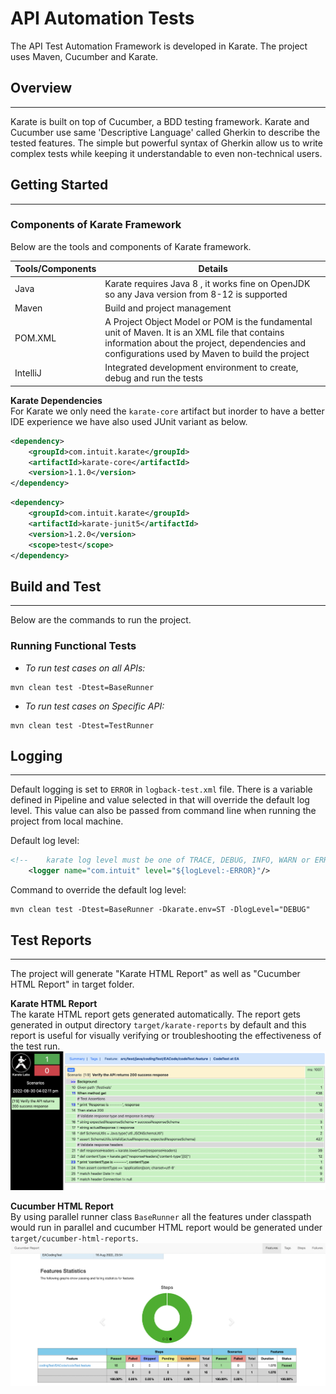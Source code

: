 #  API Automation Tests

The API Test Automation Framework is developed in Karate. The project uses Maven, Cucumber and Karate.

## Overview
------
Karate is built on top of Cucumber, a BDD testing framework. Karate and Cucumber use same 'Descriptive Language' called Gherkin to describe the tested features. The simple but powerful syntax of Gherkin allow us to write complex tests while keeping it understandable to even non-technical users.

## Getting Started
------
### Components of Karate Framework
Below are the tools and components of Karate framework.

| Tools/Components        | Details           |
| ------------- |-------------|   
|Java |   Karate requires Java 8 , it works fine on OpenJDK so any Java version from 8-12 is supported|
|Maven|	Build and project management|
|POM.XML|	A Project Object Model or POM is the fundamental unit of Maven. It is an XML file that contains information about the project, dependencies and configurations used by Maven to build the project|
|IntelliJ|	Integrated development environment to create, debug and run the tests|


**Karate Dependencies** <br/>
For Karate we only need the `karate-core` artifact but inorder to have a better IDE experience we have also used JUnit variant as below.

```xml
<dependency>
    <groupId>com.intuit.karate</groupId>
    <artifactId>karate-core</artifactId>
    <version>1.1.0</version>
</dependency>
```

```xml
<dependency>
    <groupId>com.intuit.karate</groupId>
    <artifactId>karate-junit5</artifactId>
    <version>1.2.0</version>
    <scope>test</scope>
</dependency>
```

## Build and Test
------
Below are the commands to run the project.
### Running Functional Tests
- *To run test cases on all APIs:* <br/>
```
mvn clean test -Dtest=BaseRunner
```

- *To run test cases on Specific API:* <br/>
```
mvn clean test -Dtest=TestRunner
```

## Logging
------
Default logging is set to `ERROR` in `logback-test.xml` file. There is a variable defined in Pipeline and value selected in that will override the default log level. This value can also be passed from command line when running the project from local machine.

Default log level:
```xml
<!--    karate log level must be one of TRACE, DEBUG, INFO, WARN or ERROR. Default is set to DEBUG  -->
    <logger name="com.intuit" level="${logLevel:-ERROR}"/>
```

Command to override the default log level:
```
mvn clean test -Dtest=BaseRunner -Dkarate.env=ST -DlogLevel="DEBUG"
```

## Test Reports
------
The project will generate "Karate HTML Report" as well as "Cucumber HTML Report" in target folder.

**Karate HTML Report** <br/>
The karate HTML report gets generated automatically. The report gets generated in output directory `target/karate-reports` by default and this report is useful for visually verifying or troubleshooting the effectiveness of the test run. <br/>
![Karate HTML Report](src/test/java/util/images/karate-reports.jpg)

**Cucumber HTML Report** <br/>
By using parallel runner class `BaseRunner` all the features under classpath would run in parallel and cucumber HTML report would be generated under `target/cucumber-html-reports`. <br/>
![Cucumber HTML Report](src/test/java/util/images/cucumber-html-reports.jpg)

